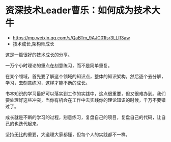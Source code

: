# 资深技术Leader曹乐：如何成为技术大牛
- https://mp.weixin.qq.com/s/QaBTm_9AJC01Isr3LLR3aw
- 技术成长,架构师成长

这是一篇很好的技术成长的分享。

一万个小时理论的重点在刻意练习，而不是简单重复。

在某个领域，首先要了解这个领域的知识点，整体的知识架构。然后逐个去分解，学习，去刻意练习，这样才能不断的成长。

书本知识的学习最好可以落实到工作的实践中，这点很重要，但又很难办到。我们要处理好这些冲突，当你有机会在工作中去实践你的理论知识的时候，千万不要错过了。

成长就是不断的学习的过程，刻意练习，复盘自己的项目，复盘自己的代码，让自己的也迭代起来。

坚持无比的重要，大道理大家都懂，但每个人的实践都不一样。
